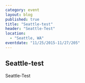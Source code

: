 ```yaml
---
category: event
layout: blog
published: true
title: "Seattle-test"
header: "Seattle-Test"
location: 
  - "Seattle, WA"
eventdate: "11/25/2015-11/27/205"
---
```


## Seattle-test

Seattle-Test
